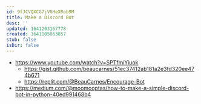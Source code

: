 ```yaml
---
id: 9fJCVQXCG7jV8HeXRob9M
title: Make a Discord Bot
desc: ''
updated: 1641203167778
created: 1641105063857
stub: false
isDir: false
---
```


- <https://www.youtube.com/watch?v=SPTfmiYiuok>
  - <https://gist.github.com/beaucarnes/51ec37412ab181a2e3fd320ee474b671>
  - <https://replit.com/@BeauCarnes/Encourage-Bot>
- <https://medium.com/@moomooptas/how-to-make-a-simple-discord-bot-in-python-40ed991468b4>
